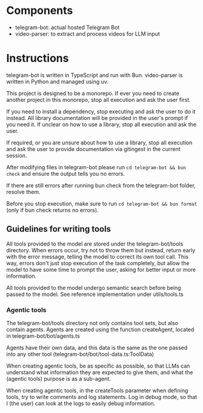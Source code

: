 # Components

- telegram-bot: actual hosted Telegram Bot
- video-parser: to extract and process videos for LLM input

# Instructions

telegram-bot is written in TypeScript and run with Bun.
video-parser is written in Python and managed using uv.

This project is designed to be a monorepo. If ever you need to create another project in this monorepo, stop all execution and ask the user first.

If you need to install a dependency, stop executing and ask the user to do it instead. All library documentation will be provided in the user's prompt if you need it. If unclear on how to use a library, stop all execution and ask the user.

If required, or you are unsure about how to use a library, stop all execution and ask the user to provide documentation via gitingest in the current session.

After modifying files in telegram-bot please run `cd telegram-bot && bun check` and ensure the output tells you no errors.

If there are still errors after running bun check from the telegram-bot folder, resolve them.

Before you stop execution, make sure to run `cd telegram-bot && bun format` (only if bun check returns no errors).

## Guidelines for writing tools

All tools provided to the model are stored under the telegram-bot/tools directory. When errors occur, try not to throw them but instead,
return early with the error message, telling the model to correct its own tool call. This way, errors don't just stop execution of the
task completely, but allow the model to have some time to prompt the user, asking for better input or more information.

All tools provided to the model undergo semantic search before being passed to the model. See reference implementation under
utils/tools.ts

### Agentic tools

The telegram-bot/tools directory not only contains tool sets, but also contain agents. Agents are created using the function createAgent,
located in telegram-bot/bot/agents.ts

Agents have their own data, and this data is the same as the one passed into any other tool (telegram-bot/bot/tool-data.ts:ToolData)

When creating agentic tools, be as specific as possible, so that LLMs can understand what information they are expected to give them,
and what the (agentic tools) purpose is as a sub-agent.

When creating agentic tools, in the createTools parameter when defining tools, try to write comments and log statements.
Log in debug mode, so that I (the user) can look at the logs to easily debug information.
